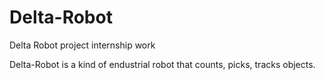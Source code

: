 # Delta-Robot
Delta Robot project internship work

Delta-Robot is a kind of endustrial robot that counts, picks, tracks objects.
